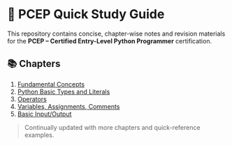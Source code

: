 
# 🐍 PCEP Quick Study Guide

This repository contains concise, chapter-wise notes and revision materials for the **PCEP – Certified Entry-Level Python Programmer** certification.

## 📚 Chapters

1. [Fundamental Concepts](Chapter1_Fundamental_Concepts.md)
2. [Python Basic Types and Literals](Chapter2_Types_and_Literals.md)
3. [Operators](Chapter3_Operators.md)
4. [Variables, Assignments, Comments](Chapter4_Variables_Assignments_Comments.md)
5. [Basic Input/Output](Chapter5_Input_Output.md)

> Continually updated with more chapters and quick-reference examples.
